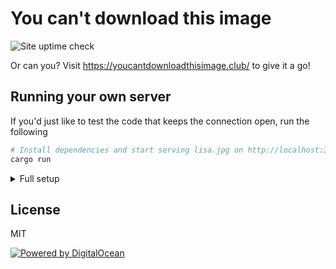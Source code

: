 # You can't download this image

![Site uptime check](https://github.com/radiantly/you-cant-download-this-image/actions/workflows/site.yml/badge.svg)

Or can you? Visit https://youcantdownloadthisimage.club/ to give it a go!

## Running your own server

If you'd just like to test the code that keeps the connection open, run the following

```sh
# Install dependencies and start serving lisa.jpg on http://localhost:3000/
cargo run
```

<details>
<summary>Full setup</summary>
The following assumes that you have nginx installed on a linux system with systemd.

```sh
# Clone this repository
git clone https://github.com/radiantly/you-cant-download-this-image
cd you-cant-download-this-image

# Release build
cargo build --release
```

Create a systemd unit file to keep it running:

These are the contents of `/etc/systemd/system/lisa.service` _(replace paths as needed)_

```
[Unit]
Description=You can't download this image server
After=network.target

[Service]
Type=simple
WorkingDirectory=/root/you-cant-download-this-image
ExecStart=/root/you-cant-download-this-image/target/release/you-cant-download-this-image
Restart=always

[Install]
WantedBy=multi-user.target
```

```sh
systemctl daemon-reload   # Reload service files on diskfi
systemctl start lisa      # Start
systemctl enable lisa     # Atuostart on boot
```

For the ssl cert, follow the instructions on Certbot's website.

Finally, something like this can be added to the nginx config:

```
server {
    if ($host = www.youcantdownloadthisimage.club) {
        return 301 https://$host$request_uri;
    } # managed by Certbot


    if ($host = youcantdownloadthisimage.club) {
        return 301 https://$host$request_uri;
    } # managed by Certbot

    listen 80;
}

server {
    listen 443 ssl;
    root /root/you-cant-download-this-image/public;
    server_name youcantdownloadthisimage.club www.youcantdownloadthisimage.club;
    ssl_certificate /etc/letsencrypt/live/youcantdownloadthisimage.club/fullchain.pem; # managed by Certbot
    ssl_certificate_key /etc/letsencrypt/live/youcantdownloadthisimage.club/privkey.pem; # managed by Certbot

    include /etc/letsencrypt/options-ssl-nginx.conf; # managed by Certbot

    location / {
        add_header X-Frame-Options "SAMEORIGIN";
        add_header Access-Control-Allow-Origin https://youcantdownloadthisimage.club;
    }

    location /lisa.jpg {
        proxy_pass              http://localhost:3000;
        proxy_redirect          http://localhost:3000 https://youcantdownloadthisimage.club;
    }
}
```

</details>

## License

MIT

[![Powered by DigitalOcean](https://web-platforms.sfo2.cdn.digitaloceanspaces.com/WWW/Badge%201.svg)](https://www.digitalocean.com/?refcode=b907b37883ce&utm_campaign=Referral_Invite&utm_medium=Referral_Program&utm_source=badge)
